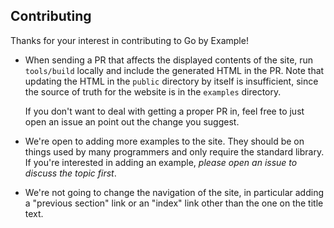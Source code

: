 ## Contributing

Thanks for your interest in contributing to Go by Example!

* When sending a PR that affects the displayed contents of the site, run
  `tools/build` locally and include the generated HTML in the PR. Note that
  updating the HTML in the `public` directory by itself is insufficient, since
  the source of truth for the website is in the `examples` directory.
  
  If you don't want to deal with getting a proper PR in, feel free to just
  open an issue an point out the change you suggest.

* We're open to adding more examples to the site. They should be on things
  used by many programmers and only require the standard library. If you're
  interested in adding an example, _please open an issue to discuss the topic
  first_.

* We're not going to change the navigation of the site, in particular adding
  a "previous section" link or an "index" link other than the one on the title
  text.
